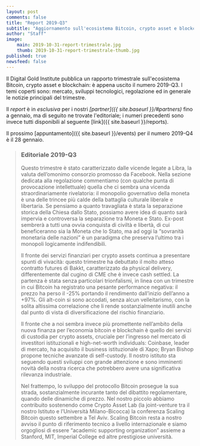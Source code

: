 ```yaml
---
layout: post
comments: false
title: "Report 2019-Q3"
subtitle: "Aggiornamento sull'ecosistema Bitcoin, crypto asset e blockchain"
author: "Staff"
image: 
    main: 2019-10-31-report-trimestrale.jpg
    thumb: 2019-10-31-report-trimestrale-thumb.jpg
published: true
newsfeed: false
---
```


Il Digital Gold Institute pubblica un rapporto trimestrale
sull'ecosistema Bitcoin, crypto asset e blockchain:
è appena uscito il numero 2019-Q3.
I temi coperti sono: mercato, sviluppi tecnologici,
regolazione ed in generale le notizie principali del trimestre.

Il _report_ è in *esclusiva* per i nostri
_[partner]({{ site.baseurl }}/#partners)_
fino a gennaio,
ma di seguito ne trovate l'editoriale;
i numeri precedenti sono invece tutti
disponibili al seguente [link]({{ site.baseurl }}/reports).

Il prossimo [appuntamento]({{ site.baseurl }}/events) per il numero 2019-Q4 è il 28 gennaio.

> ### Editoriale 2019-Q3
>
>Questo trimestre è stato caratterizzato dalle vicende legate a Libra, la valuta dell’omonimo consorzio promosso da Facebook. Nella sezione dedicata alla regolazione commentiamo (con qualche punta di provocazione intellettuale) quella che ci sembra una vicenda straordinariamente rivelatoria: il monopolio governativo della moneta è una delle trincee più calde della battaglia culturale liberale e libertaria. Se pensiamo a quanto travagliata è stata la separazione storica della Chiesa dallo Stato, possiamo avere idea di quanto sarà impervia e controversa la separazione tra Moneta e Stato. Ex-post sembrerà a tutti una ovvia conquista di civiltà e libertà, di cui beneficeranno sia la Moneta che lo Stato, ma ad oggi la “sovranità monetaria delle nazioni” è un paradigma che preserva l’ultimo tra i monopoli logicamente indifendibili.
>
>Il fronte dei servizi finanziari per crypto assets continua a presentare spunti di vivacità: questo trimestre ha debuttato il molto atteso contratto futures di Bakkt, caratterizzato da physical delivery, differentemente dal cugino di CME che è invece cash settled. La partenza è stata senza particolari trionfalismi, in linea con un trimestre in cui Bitcoin ha registrato una pesante performance negativa: il prezzo ha perso il -25% portando il rendimento dall’inizio dell’anno a +97%. Gli alt-coin si sono accodati, senza alcun velleitarismo, con la solita altissima correlazione che li rende sostanzialmente inutili anche dal punto di vista di diversificazione del rischio finanziario.
>
>Il fronte che a noi sembra invece più promettente nell’ambito della nuova finanza per l’economia bitcoin e blockchain è quello dei servizi di custodia per crypto assets, cruciale per l’ingresso nel mercato di investitori istituzionali e high-net-worth individuals: Coinbase, leader di mercato, ha acquisito il business istituzionale di Xapo; Bryan Bishop propone tecniche avanzate di self-custody. Il nostro istituto sta seguendo questi sviluppi con grande attenzione e sono imminenti novità della nostra ricerca che potrebbero avere una significativa rilevanza industriale.
>
>Nel frattempo, lo sviluppo del protocollo Bitcoin prosegue la sua strada, sostanzialmente incurante tanto del dibattito regolamentare, quando delle dinamiche di prezzo. Nel nostro piccolo abbiamo contribuito sostenendo come Crypto Asset Lab (la joint-venture tra il nostro Istituto e l’Università Milano-Bicocca) la conferenza Scaling Bitcoin questo settembre a Tel Aviv. Scaling Bitcoin resta a nostro avviso il punto di riferimento tecnico a livello internazionale e siamo orgogliosi di essere “academic supporting organization” assieme a Stanford, MIT, Imperial College ed altre prestigiose università.
